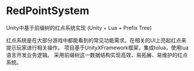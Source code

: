 # RedPointSystem
Unity中基于前缀树的红点系统实现    (Unity + Lua + Prefix Tree)     

红点系统是在大部分游戏中都能看到的常见功能需求。在相关的UI上亮起红点来提示玩家进行相关操作。 
项目基于UnityXFramework框架，集成tolua，使用lua语言开发业务逻辑。
采用前缀树这一数据结构实现高效、易拓展、易维护的红点系统。
